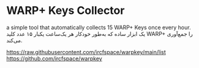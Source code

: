 # WARP+ Keys Collector
a simple tool that automatically collects 15 WARP+ Keys once every hour.<br>
یک ابزار ساده که به‌طور خودکار هر یک‌ساعت یکبار ۱۵ عدد کلید WARP+ را جمع‌آوری می‌کند.


https://raw.githubusercontent.com/ircfspace/warpkey/main/list<br>
https://github.com/ircfspace/warpkey

